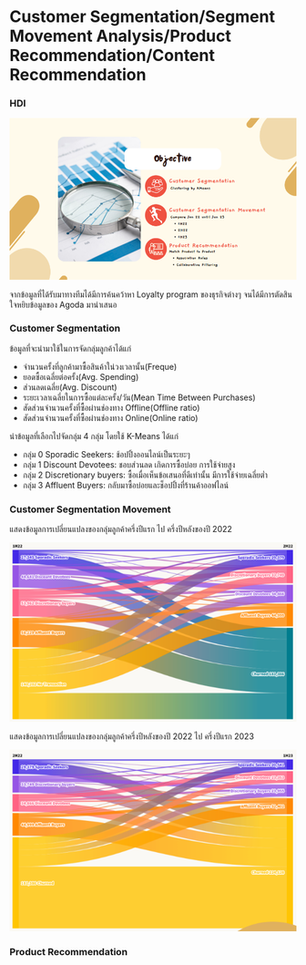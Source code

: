 # Customer Segmentation/Segment Movement Analysis/Product Recommendation/Content Recommendation

### HDI

![PAGE1](/Topic_4_SegmentationMovementRecommendation/assets/images/PAGE1.png)

จากข้อมูลที่ได้รับมาทางทีมได้มีการค้นคว้าหา Loyalty program ของธุรกิจต่างๆ จนได้มีการตัดสินใจหยิบข้อมูลของ Agoda มานำเสนอ

### Customer Segmentation

ข้อมูลที่จะนำมาใช้ในการจัดกลุ่มลูกค้าได้แก่
* จำนวนครั้งที่ลูกค้ามาซื้อสินค้าใน่วงเวลานั้น(Freque)
* ยอดซื้อเฉลี่ยต่อครั้ง(Avg. Spending)
* ส่วนลดเฉลี่ย(Avg. Discount)
* ระยะเวลาเฉลี่ยในการซื้อแต่ละครั้ง/วัน(Mean Time Between Purchases)
* สัดส่วนจำนวนครั้งที่ซื้อผ่านช่องทาง Offline(Offline ratio)
* สัดส่วนจำนวนครั้งที่ซื้อผ่านช่องทาง Online(Online ratio)

นำข้อมูลที่เลือกไปจัดกลุ่ม 4 กลุ่ม โดยใช้ K-Means ได้แก่
* กลุ่ม 0 Sporadic Seekers: ช้อปปิ้งออนไลน์เป็นระยะๆ
* กลุ่ม 1 Discount Devotees: ชอบส่วนลด เกิดการซื้อบ่อย การใช้จ่ายสูง
* กลุ่ม 2 Discretionary buyers: ซื้อเมื่อเห็นข้อเสนอที่ดีเท่านั้น มีการใช้จ่ายเฉลี่ยต่ำ
* กลุ่ม 3 Affluent Buyers: กลับมาซื้อบ่อยและช็อปปิ้งที่ร้านค้าออฟไลน์

### Customer Segmentation Movement
แสดงข้อมูลการเปลี่ยนแปลงของกลุ่มลูกค้าครึ่งปีแรก ไป ครึ่งปีหลังของปี 2022

![SM1](/Topic_4_SegmentationMovementRecommendation/assets/images/SM1_1.png)


แสดงข้อมูลการเปลี่ยนแปลงของกลุ่มลูกค้าครึ่งปีหลังของปี 2022 ไป ครึ่งปีแรก 2023

![SM2](/Topic_4_SegmentationMovementRecommendation/assets/images/SM2_1.png)

### Product Recommendation